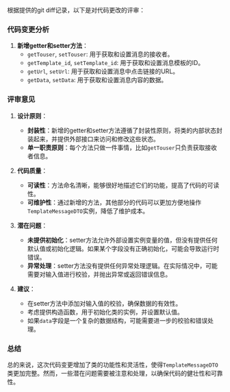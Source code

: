 根据提供的git diff记录，以下是对代码更改的评审：

### 代码变更分析

1. **新增getter和setter方法**：
   - `getTouser`, `setTouser`: 用于获取和设置消息的接收者。
   - `getTemplate_id`, `setTemplate_id`: 用于获取和设置消息模板的ID。
   - `getUrl`, `setUrl`: 用于获取和设置消息中点击链接的URL。
   - `getData`, `setData`: 用于获取和设置消息内容的数据。

### 评审意见

1. **设计原则**：
   - **封装性**：新增的getter和setter方法遵循了封装性原则，将类的内部状态封装起来，并提供外部接口来访问和修改这些状态。
   - **单一职责原则**：每个方法只做一件事情，比如`getTouser`只负责获取接收者信息。

2. **代码质量**：
   - **可读性**：方法命名清晰，能够很好地描述它们的功能，提高了代码的可读性。
   - **可维护性**：通过新增的方法，其他部分的代码可以更加方便地操作`TemplateMessageDTO`实例，降低了维护成本。

3. **潜在问题**：
   - **未提供初始化**：setter方法允许外部设置实例变量的值，但没有提供任何默认值或初始化逻辑。如果某个字段没有正确初始化，可能会导致运行时错误。
   - **异常处理**：setter方法没有提供任何异常处理逻辑。在实际情况中，可能需要对输入值进行校验，并抛出异常或返回错误信息。

4. **建议**：
   - 在setter方法中添加对输入值的校验，确保数据的有效性。
   - 考虑提供构造函数，用于初始化类的实例，并设置默认值。
   - 如果`data`字段是一个复杂的数据结构，可能需要进一步的校验和错误处理。

### 总结

总的来说，这次代码变更增加了类的功能性和灵活性，使得`TemplateMessageDTO`类更加完整。然而，一些潜在问题需要被注意和处理，以确保代码的健壮性和可靠性。